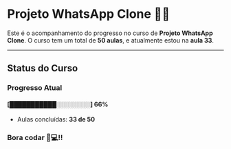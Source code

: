 # **Projeto WhatsApp Clone** 📱📞

Este é o acompanhamento do progresso no curso de **Projeto WhatsApp Clone**. 
O curso tem um total de **50 aulas**, e atualmente estou na **aula 33**.

---

## **Status do Curso**

### Progresso Atual  
#### [███████████░░░░░░░░] **66%**  
- Aulas concluídas: **33 de 50**  

### Bora codar 🚀💻!!

